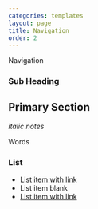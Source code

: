 ```yaml
---
categories: templates
layout: page
title: Navigation
order: 2
---
```


Navigation

### Sub Heading


## Primary Section

_italic notes_

Words



### List
* [List item with link](http://bbc.com)
* List item blank
* [List item with link](http://bbc.com)
